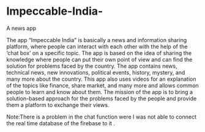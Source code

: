 # Impeccable-India-
A news app 

The app “Impeccable India” is basically a news and information sharing platform, where people can interact with each other with the help of the ‘chat box’ on a specific topic. The app is based on the idea of sharing the knowledge where people can put their own point of view and can find the solution for problems faced by the country. The app contains news, technical news, new innovations, political events, history, mystery, and many more about the country. This app also uses videos for an explanation of the topics like finance, share market, and many more and allows common people to learn and know about them. The mission of the app is to bring a solution-based approach for the problems faced by the people and provide them a platform to exchange their views.

Note:There is a problem in the chat function were I was not able to connect the real time database of the firebase to it .   
